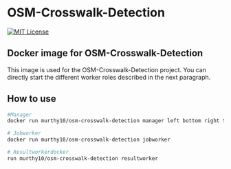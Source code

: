 # OSM-Crosswalk-Detection

[![MIT License](https://img.shields.io/badge/license-MIT-blue.svg)](LICENSE.md)

## Docker image for OSM-Crosswalk-Detection

This image is used for the OSM-Crosswalk-Detection project.
You can directly start the different worker roles described in the next paragraph.

## How to use

```bash
#Manager
docker run murthy10/osm-crosswalk-detection manager left bottom right top

# Jobworker
docker run murthy10/osm-crosswalk-detection jobworker

# Resultworkerdocker
run murthy10/osm-crosswalk-detection resultworker
```
